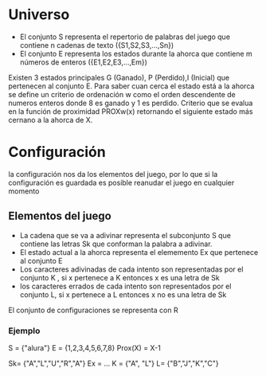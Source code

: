 # Universo

- El conjunto S representa el repertorio de palabras del juego que contiene n cadenas de texto ({S1,S2,S3,...,Sn})
- El conjunto E representa los estados durante la ahorca que contiene m números de enteros ({E1,E2,E3,...,Em})

Existen 3 estados principales G (Ganado), P (Perdido),I (Inicial) que pertenecen al conjunto E. Para saber cuan cerca el estado está a la ahorca se define un criterio de ordenación w como el orden descendente  de numeros enteros donde 8 es ganado y 1 es perdido. Criterio que se  evalua en la función de proximidad PROXw(x) retornando el siguiente estado más cernano a la ahorca de X.

# Configuración

la configuración nos da los elementos del juego, por lo que si la configuración es guardada es posible reanudar el juego en cualquier momento

## Elementos del juego

- La cadena que se va a adivinar representa el subconjunto S que contiene las letras Sk que conforman la palabra a  adivinar.
- El estado actual a la ahorca representa el elememento Ex que pertenece al conjunto E
- Los caracteres adivinadas de cada intento son representadas por el conjunto K , si x pertenece a K entonces x es una letra de Sk
- los caracteres errados de cada intento son representados por el conjunto L, si x pertenece a L entonces x no es una letra de Sk

El conjunto de configuraciones se representa con R

### Ejemplo

S = {"alura"}
E = {1,2,3,4,5,6,7,8}
Prox(X) = X-1

Sk= {"A","L","U","R","A"}
Ex = ...
K = {"A", "L"}
L= {"B","J","K","C"}